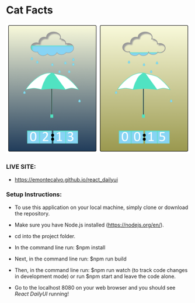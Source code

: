 
# Cat Facts

![Alt text](./day014.png?raw=true "Rain/Shine Umbrella")


### LIVE SITE:
* https://emontecalvo.github.io/react_dailyui


### Setup Instructions:

* To use this application on your local machine, simply clone or download the repository.

* Make sure you have Node.js installed (https://nodejs.org/en/).

* cd into the project folder.

* In the command line run: $npm install

* Next, in the command line run: $npm run build

* Then, in the command line run: $npm run watch (to track code changes in development mode) or run $npm start and leave the code alone.

* Go to the localhost 8080 on your web browser and you should see *React DailyUI* running!




